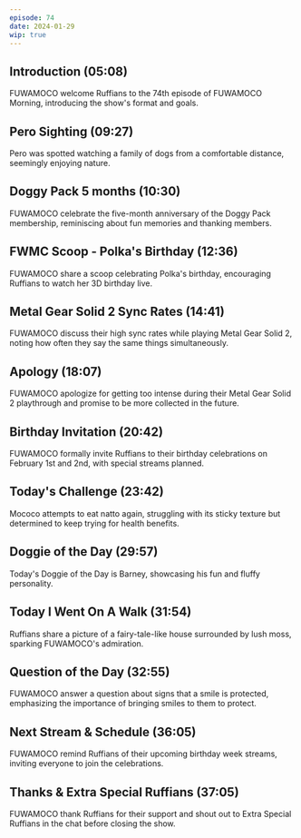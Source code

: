 ```yaml
---
episode: 74
date: 2024-01-29
wip: true
---
```


## Introduction (05:08)

FUWAMOCO welcome Ruffians to the 74th episode of FUWAMOCO Morning, introducing the show's format and goals.

## Pero Sighting (09:27)

Pero was spotted watching a family of dogs from a comfortable distance, seemingly enjoying nature.

## Doggy Pack 5 months (10:30)

FUWAMOCO celebrate the five-month anniversary of the Doggy Pack membership, reminiscing about fun memories and thanking members.

## FWMC Scoop - Polka's Birthday (12:36)

FUWAMOCO share a scoop celebrating Polka's birthday, encouraging Ruffians to watch her 3D birthday live.

## Metal Gear Solid 2 Sync Rates (14:41)

FUWAMOCO discuss their high sync rates while playing Metal Gear Solid 2, noting how often they say the same things simultaneously.

## Apology (18:07)

FUWAMOCO apologize for getting too intense during their Metal Gear Solid 2 playthrough and promise to be more collected in the future.

## Birthday Invitation (20:42)

FUWAMOCO formally invite Ruffians to their birthday celebrations on February 1st and 2nd, with special streams planned.

## Today's Challenge (23:42)

Mococo attempts to eat natto again, struggling with its sticky texture but determined to keep trying for health benefits.

## Doggie of the Day (29:57)

Today's Doggie of the Day is Barney, showcasing his fun and fluffy personality.

## Today I Went On A Walk (31:54)

Ruffians share a picture of a fairy-tale-like house surrounded by lush moss, sparking FUWAMOCO's admiration.

## Question of the Day (32:55)

FUWAMOCO answer a question about signs that a smile is protected, emphasizing the importance of bringing smiles to them to protect.

## Next Stream & Schedule (36:05)

FUWAMOCO remind Ruffians of their upcoming birthday week streams, inviting everyone to join the celebrations.

## Thanks & Extra Special Ruffians (37:05)

FUWAMOCO thank Ruffians for their support and shout out to Extra Special Ruffians in the chat before closing the show.

